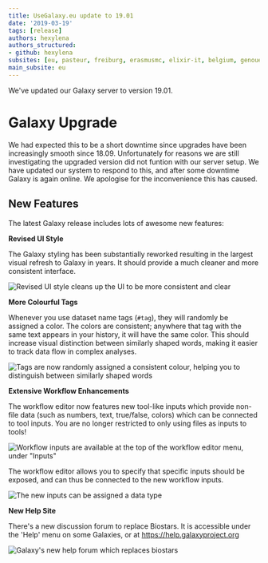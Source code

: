 ```yaml
---
title: UseGalaxy.eu update to 19.01
date: '2019-03-19'
tags: [release]
authors: hexylena
authors_structured:
- github: hexylena
subsites: [eu, pasteur, freiburg, erasmusmc, elixir-it, belgium, genouest]
main_subsite: eu
---
```


We've updated our Galaxy server to version 19.01.

# Galaxy Upgrade

We had expected this to be a short downtime since upgrades have been
increasingly smooth since 18.09. Unfortunately for reasons we are still
investigating the upgraded version did not funtion with our server setup. We
have updated our system to respond to this, and after some downtime Galaxy is
again online. We apologise for the inconvenience this has caused.

## New Features

The latest Galaxy release includes lots of awesome new features:

**Revised UI Style**

The Galaxy styling has been substantially reworked resulting in the largest visual refresh to Galaxy in years. It should provide a much cleaner and more consistent interface.

![Revised UI style cleans up the UI to be more consistent and clear](/assets/media/19.01-revised-ui.png)

**More Colourful Tags**

Whenever you use dataset name tags (``#tag``), they will randomly be assigned a color. The colors are consistent; anywhere that tag with the same text appears in your history, it will have the same color. This should increase visual distinction between similarly shaped words, making it easier to track data flow in complex analyses.

![Tags are now randomly assigned a consistent colour, helping you to distinguish between similarly shaped words](/assets/media/19.01-colourful-tags.png)

**Extensive Workflow Enhancements**

The workflow editor now features new tool-like inputs which provide non-file data (such as numbers, text, true/false, colors) which can be connected to tool inputs. You are no longer restricted to only using files as inputs to tools!

![Workflow inputs are available at the top of the workflow editor menu, under "Inputs"](/assets/media/19.01-new-wf-inputs.png)

The workflow editor allows you to specify that specific inputs should be exposed, and can thus be connected to the new workflow inputs.

![The new inputs can be assigned a data type](/assets/media/19.01-new-wf-types.png)

**New Help Site**

There's a new discussion forum to replace Biostars. It is accessible under the 'Help' menu on some Galaxies, or at https://help.galaxyproject.org

![Galaxy's new help forum which replaces biostars](/assets/media/19.01-help-site.png)

